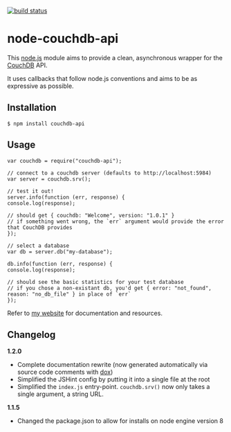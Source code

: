 [![build status](https://secure.travis-ci.org/dominicbarnes/node-couchdb-api.png)](http://travis-ci.org/dominicbarnes/node-couchdb-api)
# node-couchdb-api

This [node.js](http://nodejs.org/) module aims to provide a clean, asynchronous wrapper for the [CouchDB](http://couchdb.apache.org/) API.

It uses callbacks that follow node.js conventions and aims to be as expressive as possible.

## Installation

`$ npm install couchdb-api`

## Usage

    var couchdb = require("couchdb-api");

    // connect to a couchdb server (defaults to http://localhost:5984)
    var server = couchdb.srv();

    // test it out!
    server.info(function (err, response) {
	console.log(response);

	// should get { couchdb: "Welcome", version: "1.0.1" }
	// if something went wrong, the `err` argument would provide the error that CouchDB provides
    });

    // select a database
    var db = server.db("my-database");

    db.info(function (err, response) {
	console.log(response);

	// should see the basic statistics for your test database
	// if you chose a non-existant db, you'd get { error: "not_found", reason: "no_db_file" } in place of `err`
    });

Refer to [my website](http://dominicbarnes.us/node-couchdb-api/) for documentation and resources.

## Changelog

**1.2.0**
 - Complete documentation rewrite (now generated automatically via source code comments with [dox](https://github.com/visionmedia/dox))
 - Simplified the JSHint config by putting it into a single file at the root
 - Simplified the `index.js` entry-point. `couchdb.srv()` now only takes a single argument, a string URL.


**1.1.5**
 - Changed the package.json to allow for installs on node engine version 8
